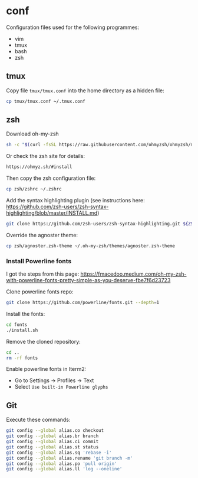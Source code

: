 # conf

Configuration files used for the following programmes:

- vim
- tmux
- bash
- zsh



## tmux

Copy file `tmux/tmux.conf` into the home directory as a hidden file:

```bash
cp tmux/tmux.conf ~/.tmux.conf
```

## zsh

Download oh-my-zsh

```bash
sh -c "$(curl -fsSL https://raw.githubusercontent.com/ohmyzsh/ohmyzsh/master/tools/install.sh)"
```

Or check the zsh site for details:

```bash
https://ohmyz.sh/#install
```

Then copy the zsh configuration file:

```bash
cp zsh/zshrc ~/.zshrc
```

Add the syntax highlighting plugin (see instructions here: https://github.com/zsh-users/zsh-syntax-highlighting/blob/master/INSTALL.md)

```bash
git clone https://github.com/zsh-users/zsh-syntax-highlighting.git ${ZSH_CUSTOM:-~/.oh-my-zsh/custom}/plugins/zsh-syntax-highlighting
```

Override the agnoster theme:

```bash
cp zsh/agnoster.zsh-theme ~/.oh-my-zsh/themes/agnoster.zsh-theme
```

### Install Powerline fonts

I got the steps from this page: https://fmacedoo.medium.com/oh-my-zsh-with-powerline-fonts-pretty-simple-as-you-deserve-fbe7f6d23723

Clone powerline fonts repo:

```bash
git clone https://github.com/powerline/fonts.git --depth=1
```

Install the fonts:

```bash
cd fonts
./install.sh
```

Remove the cloned repository:

```bash
cd ..
rm -rf fonts
```

Enable powerline fonts in Iterm2:

- Go to Settings -> Profiles -> Text
- Select `Use built-in Powerline glyphs`

## Git

Execute these commands:

```bash
git config --global alias.co checkout
git config --global alias.br branch
git config --global alias.ci commit
git config --global alias.st status
git config --global alias.sq 'rebase -i'
git config --global alias.rename 'git branch -m'
git config --global alias.po 'pull origin'
git config --global alias.ll 'log --oneline'
```
